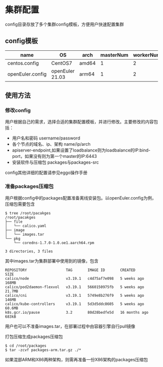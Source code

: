 # 集群配置

config目录存放了多个集群config模板，方便用户快速配置集群

## config模板

| name | OS | arch | masterNum | workerNum | loadbalance | Runtime | Install |
| --- | --- | --- | --- | --- | --- | --- | --- |
| centos.config | CentOS7 | amd64 | 1 | 2 | No | docker | bin |
| openEuler.config | openEuler 21.03 | arm64 | 1 | 2 | No | iSulad | repo + rpm |

## 使用方法

### 修改config
用户根据自己的需求，选择合适的集群配置模板，并进行修改。主要修改的内容包括：
- 用户名和密码 username/password
- 各个节点的域名、ip、架构 name/ip/arch
- apiserver-endpoint,如果设置了loadbalance则为loadbalance的IP:bind-port，如果没有则为第一个master的IP:6443
- 安装软件与压缩包 packages与packages-src

config其他详细的配置请参见eggo操作手册

### 准备packages压缩包
用户根据config中的packages配置准备离线安装包。以openEuler.config为例，压缩包需要包含
```
$ tree /root/pacakges
/root/pacakges
├── file
│   └── calico.yaml
├── image
│   └── images.tar
└── pkg
    └── coredns-1.7.0-1.0.oe1.aarch64.rpm

3 directories, 3 files
```

其中images.tar为集群部署中使用到的镜像，包含
```
REPOSITORY                  TAG       IMAGE ID       CREATED         SIZE
calico/node                 v3.19.1   c4d75af7e098   5 weeks ago     168MB
calico/pod2daemon-flexvol   v3.19.1   5660150975fb   5 weeks ago     21.7MB
calico/cni                  v3.19.1   5749e8b276f9   5 weeks ago     146MB
calico/kube-controllers     v3.19.1   5d3d5ddc8605   5 weeks ago     60.6MB
k8s.gcr.io/pause            3.2       80d28bedfe5d   16 months ago   683kB
```
用户也可以不准备images.tar，在部署过程中由容器引擎自行pull镜像

打包压缩生成packages压缩包
```
$ cd /root/packages
$ tar -zcvf packages-arm.tar.gz ./*
```
如果混部ARM和X86两种架构，则需再准备一份X86架构的packages压缩包
